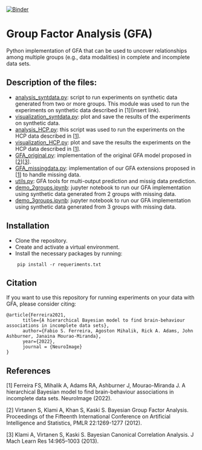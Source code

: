[![Binder](https://mybinder.org/badge_logo.svg)](https://mybinder.org/v2/gh/ferreirafabio80/gfa/master)

# Group Factor Analysis (GFA)

Python implementation of GFA that can be used to uncover relationships among multiple groups (e.g., data modalities) in complete and incomplete data sets.

## Description of the files:
- [analysis_syntdata.py](analysis_syntdata.py): script to run experiments on synthetic data generated from two or more groups. This module was used to run the experiments on synthetic data described in [1](insert link). 
- [visualization_syntdata.py](visualization_syntdata.py): plot and save the results of the experiments on synthetic data.
- [analysis_HCP.py](analysis_HCP.py): this script was used to run the experiments on the HCP data described in [[1](https://arxiv.org/abs/2103.06845)]. 
- [visualization_HCP.py](visualization_HCP.py): plot and save the results the experiments on the HCP data described in [[1](https://arxiv.org/abs/2103.06845)]. 
- [GFA_original.py](models/GFA_original.py): implementation of the original GFA model proposed in [[2](http://proceedings.mlr.press/v22/virtanen12.html)][[3](https://www.jmlr.org/papers/v14/klami13a.html)].
- [GFA_missingdata.py](models/GFA_missingdata.py): implementation of our GFA extensions proposed in [[1](https://arxiv.org/abs/2103.06845)] to handle missing data.
- [utils.py](utils.py): GFA tools for multi-output prediction and missig data prediction.
- [demo_2groups.ipynb](demo_2groups.ipynb): jupyter notebook to run our GFA implementation using synthetic data generated from 2 groups with missing data.
- [demo_3groups.ipynb](demo_3groups.ipynb): jupyter notebook to run our GFA implementation using synthetic data generated from 3 groups with missing data.

## Installation
- Clone the repository.
- Create and activate a virtual environment.
- Install the necessary packages by running:
```
    pip install -r requeriments.txt
```
## Citation
If you want to use this repository for running experiments on your data with GFA, please consider citing:
```
@article{Ferreira2021,
      title={A hierarchical Bayesian model to find brain-behaviour associations in incomplete data sets}, 
      author={Fabio S. Ferreira, Agoston Mihalik, Rick A. Adams, John Ashburner, Janaina Mourao-Miranda},
      year={2022},
      journal = {NeuroImage}
}
```

## References
[1] Ferreira FS, Mihalik A, Adams RA, Ashburner J, Mourao-Miranda J. A hierarchical Bayesian model to find brain-behaviour associations in incomplete data sets. NeuroImage (2022). 

[2] Virtanen S, Klami A, Khan S, Kaski S. Bayesian Group Factor Analysis. Proceedings of the Fifteenth International Conference on Artificial Intelligence and Statistics, PMLR 22:1269-1277 (2012).

[3] Klami A, Virtanen S, Kaski S. Bayesian Canonical Correlation Analysis. J Mach Learn Res 14:965–1003 (2013).

